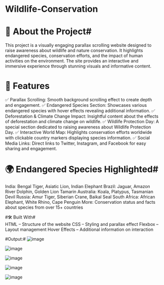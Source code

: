 # Wildlife-Conservation

# 📖 About the Project#
This project is a visually engaging parallax scrolling website designed to raise awareness about wildlife and nature conservation. It highlights endangered species, conservation efforts, and the impact of human activities on the environment. The site provides an interactive and immersive experience through stunning visuals and informative content.

# 🚀 Features #
✅ Parallax Scrolling: Smooth background scrolling effect to create depth and engagement.
✅ Endangered Species Section: Showcases various endangered species with hover effects revealing additional information.
✅ Deforestation & Climate Change Impact: Insightful content about the effects of deforestation and climate change on wildlife.
✅ Wildlife Protection Day: A special section dedicated to raising awareness about Wildlife Protection Day.
✅ Interactive World Map: Highlights conservation efforts worldwide with clickable country markers displaying species information.
✅ Social Media Links: Direct links to Twitter, Instagram, and Facebook for easy sharing and engagement.

# 🌍 Endangered Species Highlighted#
India: Bengal Tiger, Asiatic Lion, Indian Elephant
Brazil: Jaguar, Amazon River Dolphin, Golden Lion Tamarin
Australia: Koala, Platypus, Tasmanian Devil
Russia: Amur Tiger, Siberian Crane, Baikal Seal
South Africa: African Elephant, White Rhino, Cape Penguin
More: Conservation status and facts about species from over 15+ countries  

#🛠️ Built With#     
HTML – Structure of the website
CSS – Styling and parallax effect
Flexbox – Layout management
Hover Effects – Additional information on interaction

#Output:#
![image](https://github.com/user-attachments/assets/d52d328f-5c66-48ec-937e-1898fb808b2e)

![image](https://github.com/user-attachments/assets/605f1efb-bd19-4976-acea-903eba24cfa3)   

![image](https://github.com/user-attachments/assets/cf97cc59-8702-4e4e-a2dc-405ebb07d43c)   

![image](https://github.com/user-attachments/assets/d9163c6f-8d49-47bd-a36d-a60197236165)   

![image](https://github.com/user-attachments/assets/2d45f9d3-0a3b-4ccc-9b97-6a6791534eb6)




